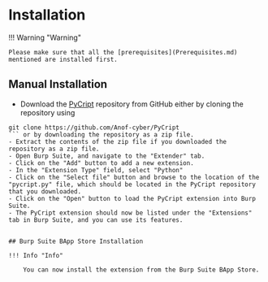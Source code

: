 
# Installation 


!!! Warning "Warning"

    Please make sure that all the [prerequisites](Prerequisites.md) mentioned are installed first.
## Manual Installation

- Download the [PyCript](https://github.com/Anof-cyber/PyCript) repository from GitHub either by cloning the repository using 
```
git clone https://github.com/Anof-cyber/PyCript
``` or by downloading the repository as a zip file.
- Extract the contents of the zip file if you downloaded the repository as a zip file.
- Open Burp Suite, and navigate to the "Extender" tab.
- Click on the "Add" button to add a new extension.
- In the "Extension Type" field, select "Python"
- Click on the "Select file" button and browse to the location of the "pycript.py" file, which should be located in the PyCript repository that you downloaded.
- Click on the "Open" button to load the PyCript extension into Burp Suite.
- The PyCript extension should now be listed under the "Extensions" tab in Burp Suite, and you can use its features.


## Burp Suite BApp Store Installation

!!! Info "Info"

    You can now install the extension from the Burp Suite BApp Store.



